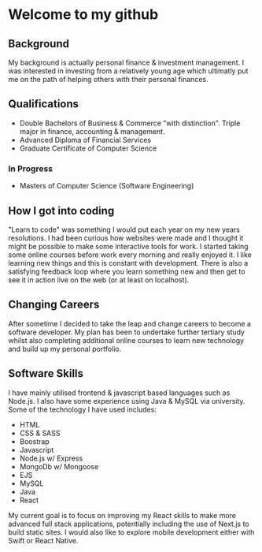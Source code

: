 # Welcome to my github

## Background

My background is actually  personal finance & investment management. I was interested in investing from a relatively young age which ultimatly put me on the path of helping others with their personal finances. 

## Qualifications

- Double Bachelors of Business & Commerce "with distinction". Triple major in finance, accounting & management.
- Advanced Diploma of Financial Services
- Graduate Certificate of Computer Science

### In Progress
- Masters of Computer Science (Software Engineering)

## How I got into coding

"Learn to code" was something I would put each year on my new years resolutions. I had been curious how websites were made and I thought it might be possible to make some interactive tools for work. I started taking some online courses before work every morning and really enjoyed it. I like learning new things and this is constant with development. There is also a satisfying feedback loop where you learn something new and then get to see it in action live on the web (or at least on localhost).

## Changing Careers

After sometime I decided to take the leap and change careers to become a software developer. My plan has been to undertake further tertiary study whilst also  completing additional online courses to learn new technology and build up my personal portfolio. 

## Software Skills

I have mainly utilised frontend & javascript based languages such as Node.js. I also have some experience using Java & MySQL via university. Some of the technology I have used includes:

- HTML
- CSS & SASS
- Boostrap
- Javascript
- Node.js w/ Express
- MongoDb w/ Mongoose
- EJS
- MySQL
- Java
- React

My current goal is to focus on improving my React skills to make more advanced full stack applications, potentially including the use of Next.js to build static sites. I would also like to explore mobile development either with Swift or React Native.

